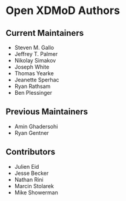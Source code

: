 # Open XDMoD Authors

## Current Maintainers

- Steven M. Gallo
- Jeffrey T. Palmer
- Nikolay Simakov
- Joseph White
- Thomas Yearke
- Jeanette Sperhac
- Ryan Rathsam
- Ben Plessinger

## Previous Maintainers

- Amin Ghadersohi
- Ryan Gentner

## Contributors

- Julien Eid
- Jesse Becker
- Nathan Rini
- Marcin Stolarek
- Mike Showerman
